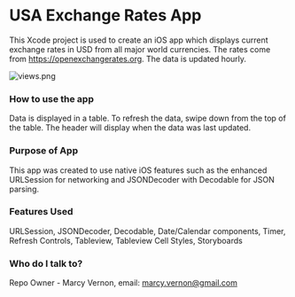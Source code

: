 # USA Exchange Rates App #

This Xcode project is used to create an iOS app which displays current exchange rates in USD from all major world currencies. The rates come from https://openexchangerates.org. The data is updated hourly.

![views.png](https://bitbucket.org/repo/G66dAzR/images/4153324719-views.png)

### How to use the app ###

Data is displayed in a table. To refresh the data, swipe down from the top of the table. The header will display when the data was last updated.

### Purpose of App ###

This app was created to use native iOS features such as the enhanced URLSession for networking and JSONDecoder with Decodable for JSON parsing.

### Features Used ###

URLSession, JSONDecoder, Decodable, Date/Calendar components, Timer, Refresh Controls, Tableview, Tableview Cell Styles, Storyboards

### Who do I talk to? ###

Repo Owner - Marcy Vernon, email: marcy.vernon@gmail.com
